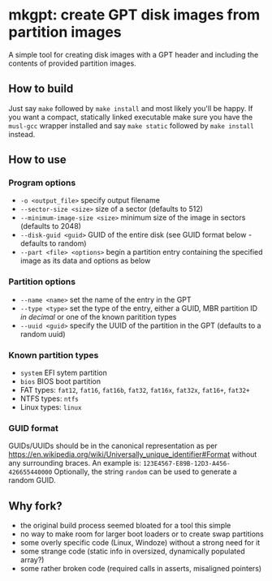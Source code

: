 # mkgpt: create GPT disk images from partition images

A simple tool for creating disk images with a GPT header and including the
contents of provided partition images.

## How to build

Just say `make` followed by `make install` and most likely you'll be happy.
If you want a compact, statically linked executable make sure you have the
`musl-gcc` wrapper installed and say `make static` followed by `make install`
instead.

## How to use

### Program options

- `-o <output_file>`
  specify output filename
- `--sector-size <size>`
  size of a sector (defaults to 512)
- `--minimum-image-size <size>`
  minimum size of the image in sectors (defaults to 2048)
- `--disk-guid <guid>`
  GUID of the entire disk (see GUID format below - defaults to random)
- `--part <file> <options>`
  begin a partition entry containing the specified image as its data and
  options as below

### Partition options

- `--name <name>`
  set the name of the entry in the GPT
- `--type <type>`
  set the type of the entry, either a GUID, MBR partition ID _in decimal_ or
  one of the known paritition types
- `--uuid <guid>`
  specify the UUID of the partition in the GPT (defaults to a random uuid)

### Known partition types

- `system` EFI sytem partition
- `bios` BIOS boot partition
- FAT types: `fat12`, `fat16`, `fat16b`, `fat32`, `fat16x`, `fat32x`, `fat16+`,
  `fat32+`
- NTFS types: `ntfs`
- Linux types: `linux`

### GUID format

GUIDs/UUIDs should be in the canonical representation as per
https://en.wikipedia.org/wiki/Universally_unique_identifier#Format
without any surrounding braces.
An example is:
`123E4567-E89B-12D3-A456-426655440000`
Optionally, the string `random` can be used to generate a random GUID.

## Why fork?

- the original build process seemed bloated for a tool this simple
- no way to make room for larger boot loaders or to create swap partitions
- some overly specific code (Linux, Windoze) without a strong need for it
- some strange code (static info in oversized, dynamically populated array?)
- some rather broken code (required calls in asserts, misaligned pointers)
